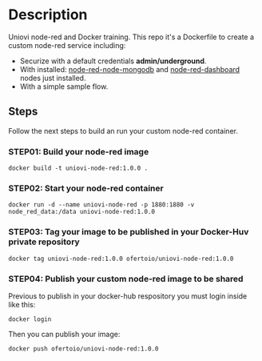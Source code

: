 # Description
Uniovi node-red and Docker training. This repo it's a Dockerfile to create a custom node-red service including:
 - Securize with a default credentials **admin/underground**.
 - With installed: [node-red-node-mongodb](https://flows.nodered.org/node/node-red-node-mongodb) and [node-red-dashboard](https://flows.nodered.org/node/node-red-dashboard) nodes just installed.
 - With a simple sample flow.

## Steps 
Follow the next steps to build an run your custom node-red container.

### STEP01: Build your node-red image
 ```
docker build -t uniovi-node-red:1.0.0 .
 ```

### STEP02: Start your node-red container
 ```
docker run -d --name uniovi-node-red -p 1880:1880 -v node_red_data:/data uniovi-node-red:1.0.0
 ```

### STEP03: Tag your image to be published in your Docker-Huv private repository
```
docker tag uniovi-node-red:1.0.0 ofertoio/uniovi-node-red:1.0.0
 ```

### STEP04: Publish your custom node-red image to be shared
Previous to publish in your docker-hub respository you must login inside like this:
 ```
docker login
 ```

Then you can publish your image:

 ```
docker push ofertoio/uniovi-node-red:1.0.0
 ```